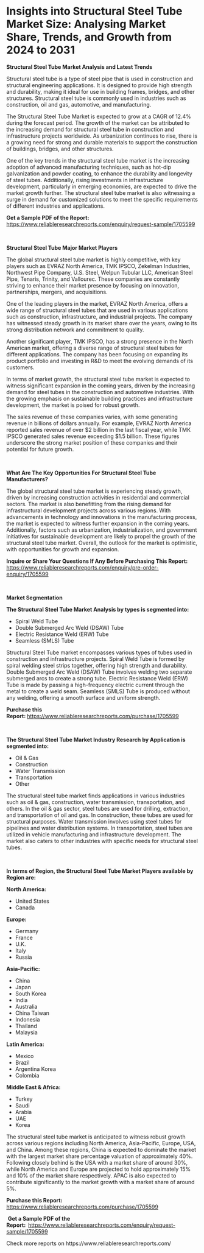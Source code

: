 <p><h1>Insights into Structural Steel Tube Market Size: Analysing Market Share, Trends, and Growth from 2024 to 2031</h1></p><p><strong>Structural Steel Tube Market Analysis and Latest Trends</strong></p>
<p><p>Structural steel tube is a type of steel pipe that is used in construction and structural engineering applications. It is designed to provide high strength and durability, making it ideal for use in building frames, bridges, and other structures. Structural steel tube is commonly used in industries such as construction, oil and gas, automotive, and manufacturing.</p><p>The Structural Steel Tube Market is expected to grow at a CAGR of 12.4% during the forecast period. The growth of the market can be attributed to the increasing demand for structural steel tube in construction and infrastructure projects worldwide. As urbanization continues to rise, there is a growing need for strong and durable materials to support the construction of buildings, bridges, and other structures.</p><p>One of the key trends in the structural steel tube market is the increasing adoption of advanced manufacturing techniques, such as hot-dip galvanization and powder coating, to enhance the durability and longevity of steel tubes. Additionally, rising investments in infrastructure development, particularly in emerging economies, are expected to drive the market growth further. The structural steel tube market is also witnessing a surge in demand for customized solutions to meet the specific requirements of different industries and applications.</p></p>
<p><strong>Get a Sample PDF of the Report:&nbsp;</strong> <a href="https://www.reliableresearchreports.com/enquiry/request-sample/1705599">https://www.reliableresearchreports.com/enquiry/request-sample/1705599</a></p>
<p>&nbsp;</p>
<p><strong>Structural Steel Tube Major Market Players</strong></p>
<p><p>The global structural steel tube market is highly competitive, with key players such as EVRAZ North America, TMK IPSCO, Zekelman Industries, Northwest Pipe Company, U.S. Steel, Welpun Tubular LLC, American Steel Pipe, Tenaris, Trinity, and Vallourec. These companies are constantly striving to enhance their market presence by focusing on innovation, partnerships, mergers, and acquisitions.</p><p>One of the leading players in the market, EVRAZ North America, offers a wide range of structural steel tubes that are used in various applications such as construction, infrastructure, and industrial projects. The company has witnessed steady growth in its market share over the years, owing to its strong distribution network and commitment to quality.</p><p>Another significant player, TMK IPSCO, has a strong presence in the North American market, offering a diverse range of structural steel tubes for different applications. The company has been focusing on expanding its product portfolio and investing in R&D to meet the evolving demands of its customers.</p><p>In terms of market growth, the structural steel tube market is expected to witness significant expansion in the coming years, driven by the increasing demand for steel tubes in the construction and automotive industries. With the growing emphasis on sustainable building practices and infrastructure development, the market is poised for robust growth.</p><p>The sales revenue of these companies varies, with some generating revenue in billions of dollars annually. For example, EVRAZ North America reported sales revenue of over $2 billion in the last fiscal year, while TMK IPSCO generated sales revenue exceeding $1.5 billion. These figures underscore the strong market position of these companies and their potential for future growth.</p></p>
<p>&nbsp;</p>
<p><strong>What Are The Key Opportunities For Structural Steel Tube Manufacturers?</strong></p>
<p><p>The global structural steel tube market is experiencing steady growth, driven by increasing construction activities in residential and commercial sectors. The market is also benefitting from the rising demand for infrastructural development projects across various regions. With advancements in technology and innovations in the manufacturing process, the market is expected to witness further expansion in the coming years. Additionally, factors such as urbanization, industrialization, and government initiatives for sustainable development are likely to propel the growth of the structural steel tube market. Overall, the outlook for the market is optimistic, with opportunities for growth and expansion.</p></p>
<p><strong>Inquire or Share Your Questions If Any Before Purchasing This Report:</strong> <a href="https://www.reliableresearchreports.com/enquiry/pre-order-enquiry/1705599">https://www.reliableresearchreports.com/enquiry/pre-order-enquiry/1705599</a></p>
<p>&nbsp;</p>
<p><strong>Market Segmentation</strong></p>
<p><strong>The Structural Steel Tube Market Analysis by types is segmented into:</strong></p>
<p><ul><li>Spiral Weld Tube</li><li>Double Submerged Arc Weld (DSAW) Tube</li><li>Electric Resistance Weld (ERW) Tube</li><li>Seamless (SMLS) Tube</li></ul></p>
<p><p>Structural Steel Tube market encompasses various types of tubes used in construction and infrastructure projects. Spiral Weld Tube is formed by spiral welding steel strips together, offering high strength and durability. Double Submerged Arc Weld (DSAW) Tube involves welding two separate submerged arcs to create a strong tube. Electric Resistance Weld (ERW) Tube is made by passing a high-frequency electric current through the metal to create a weld seam. Seamless (SMLS) Tube is produced without any welding, offering a smooth surface and uniform strength.</p></p>
<p><strong>Purchase this Report:&nbsp;</strong><a href="https://www.reliableresearchreports.com/purchase/1705599">https://www.reliableresearchreports.com/purchase/1705599</a></p>
<p>&nbsp;</p>
<p><strong>The Structural Steel Tube Market Industry Research by Application is segmented into:</strong></p>
<p><ul><li>Oil & Gas</li><li>Construction</li><li>Water Transmission</li><li>Transportation</li><li>Other</li></ul></p>
<p><p>The structural steel tube market finds applications in various industries such as oil & gas, construction, water transmission, transportation, and others. In the oil & gas sector, steel tubes are used for drilling, extraction, and transportation of oil and gas. In construction, these tubes are used for structural purposes. Water transmission involves using steel tubes for pipelines and water distribution systems. In transportation, steel tubes are utilized in vehicle manufacturing and infrastructure development. The market also caters to other industries with specific needs for structural steel tubes.</p></p>
<p>&nbsp;</p>
<p><strong>In terms of Region, the Structural Steel Tube Market Players available by Region are:</strong></p>
<p>
    <p> <strong> North America: </strong>
        <ul>
            <li>United States</li>
            <li>Canada</li>
        </ul>
        </p> 
    <p> <strong> Europe: </strong>
        <ul>
            <li>Germany</li>
            <li>France</li>
            <li>U.K.</li>
            <li>Italy</li>
            <li>Russia</li>
        </ul>
        </p> 
    <p> <strong> Asia-Pacific: </strong>
        <ul>
            <li>China</li>
            <li>Japan</li>
            <li>South Korea</li>
            <li>India</li>
            <li>Australia</li>
            <li>China Taiwan</li>
            <li>Indonesia</li>
            <li>Thailand</li>
            <li>Malaysia</li>
        </ul>
        </p> 
    <p> <strong> Latin America: </strong>
        <ul>
            <li>Mexico</li>
            <li>Brazil</li>
            <li>Argentina Korea</li>
            <li>Colombia</li>
        </ul>
        </p> 
    <p> <strong> Middle East & Africa: </strong>
        <ul>
            <li>Turkey</li>
            <li>Saudi</li>
            <li>Arabia</li>
            <li>UAE</li>
            <li>Korea</li>
        </ul>
    </p>
    </p>
<p><p>The structural steel tube market is anticipated to witness robust growth across various regions including North America, Asia-Pacific, Europe, USA, and China. Among these regions, China is expected to dominate the market with the largest market share percentage valuation of approximately 40%. Following closely behind is the USA with a market share of around 30%, while North America and Europe are projected to hold approximately 15% and 10% of the market share respectively. APAC is also expected to contribute significantly to the market growth with a market share of around 5%.</p></p>
<p><strong>Purchase this Report: </strong><a href="https://www.reliableresearchreports.com/purchase/1705599">https://www.reliableresearchreports.com/purchase/1705599</a></p>
<p>&nbsp;<strong>Get a Sample PDF of the Report:&nbsp;&nbsp;</strong><a href="https://www.reliableresearchreports.com/enquiry/request-sample/1705599">https://www.reliableresearchreports.com/enquiry/request-sample/1705599</a></p>
<p><strong></strong></p>
<p>Check more reports on https://www.reliableresearchreports.com/</p>